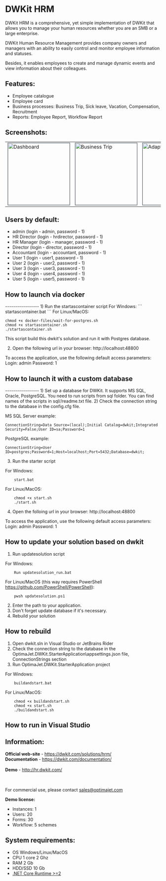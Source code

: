 ﻿DWKit HRM
==================

DWKit HRM is a comprehensive, yet simple implementation of DWKit that allows you to manage your human resources whether you are an SMB or a large enterprise.

DWKit Human Resource Management provides company owners and managers with an ability to easily control and monitor employee information and statuses.

Besides, it enables employees to create and manage dynamic events and view information about their colleagues.

<h2>Features:</h2>
<ul>
<li>Employee catalogue</li>
<li>Employee card</li>
<li>Business processes: Business Trip, Sick leave, Vacation, Compensation, Recruitment</li>
<li>Reports: Employee Report, Workflow Report</li>
</ul>

<h2>Screenshots:</h2>
<table>
<tr>
	<td>
<img src="https://raw.githubusercontent.com/optimajet/HRM/master/Resources/Dashboard.png" alt="Dashboard" width="200" style="
    border: 1px solid;
    border-color: #3e4d5c;">
</td><td>
<img src="https://github.com/optimajet/HRM/blob/master/Resources/Businesstrip.png" alt="Business Trip" width="200" style="
	    border: 1px solid;
	    border-color: #3e4d5c;">
		</td><td>
<img src="https://raw.githubusercontent.com/optimajet/HRM/master/Resources/businesstrip-mobile.png" alt="Adaptive view" width="200" style="
	    border: 1px solid;
	    border-color: #3e4d5c;">
</td>
</tr>
</table>

<h2>Users by default:</h2>
<ul>
<li>admin (login - admin, password - 1)</li>
<li>HR Director (login - hrdirector, password - 1)</li>
<li>HR Manager (login - manager, password - 1)</li>
<li>Director (login - director, password - 1)</li>
<li>Accountant (login - accountant, password - 1)</li>
<li>User 1 (login - user1, password - 1)</li>
<li>User 2 (login - user2, password - 1)</li>
<li>User 3 (login - user3, password - 1)</li>
<li>User 4 (login - user4, password - 1)</li>
<li>User 5 (login - user5, password - 1)</li>
</ul>

<h2>How to launch via docker</h2>
-----------------
1) Run the startascontainer script
For Windows:
```
	startascontainer.bat
```
For Linux/MacOS:

```
chmod +x docker-files/wait-for-postgres.sh
chmod +x startascontainer.sh
./startascontainer.sh
```

This script build this dwkit's solution and run it with Postgres database.

2) Open the following url in your browser: http://localhost:48800

To access the application, use the following default access parameters:
Login: admin
Password: 1


<h2>How to launch it with a custom database</h2>
-----------------
1) Set up a database for DWKit. It supports MS SQL, Oracle, PostgreSQL. You need to run scripts from sql folder. You can find names of the scripts in sql/<type of DB>/readme.txt file.
2) Check the connection string to the database in the config.cfg file.

MS SQL Server example:
```
ConnectionString=Data Source=(local);Initial Catalog=dwkit;Integrated Security=False;User ID=sa;Password=1
```

PostgreSQL example:
```
ConnectionString=User ID=postgres;Password=1;Host=localhost;Port=5432;Database=dwkit;
```

3) Run the starter script

For Windows:
```
	start.bat
```

For Linux/MacOS:
```
	chmod +x start.sh
	./start.sh
```

4) Open the folloing url in your browser: http://localhost:48800

To access the application, use the following default access parameters:
Login: admin
Password: 1


<h2>How to update your solution based on dwkit</h2>

1) Run updatesolution script

For Windows:

```
    Run updatesolution_run.bat
```

For Linux/MacOS (this way requires PowerShell https://github.com/PowerShell/PowerShell):
```
    pwsh updatesolution.ps1
```

2) Enter the path to your application.
3) Don't forget update database if it's necessary.
4) Rebuild your solution

<h2>How to rebuild</h2>

1) Open dwkit.sln in Visual Studio or JetBrains Rider
2) Check the connection string to the database in the OptimaJet.DWKit.StarterApplication\appsettings.json file, ConnectionStrings section
3) Run OptimaJet.DWKit.StarterApplication project

For Windows:

```
	buildandstart.bat
```

For Linux/MacOS:

```
    chmod +x buildandstart.sh
	chmod +x start.sh
    ./buildandstart.sh
```

<h2>How to run in Visual Studio</h2>



<h2>Information:</h2>
<b>Official web-site</b> - <a href="https://dwkit.com/solutions/hrm/">https://dwkit.com/solutions/hrm/</a><br/>
<b>Documentation</b> - <a href="https://dwkit.com/documentation/">https://dwkit.com/documentation/</a><br/><br/>
<b>Demo</b> - <a href="http://hr.dwkit.com/">http://hr.dwkit.com/</a><br/>
<br/><br/>

For commercial use, please contact <a href="mailto:sales@optimajet.com?subject=DWKit question from github">sales@optimajet.com</a><br/>

<b>Demo license:</b>
<ul>
<li>Instances: 1</li>
<li>Users: 20</li>
<li>Forms: 30</li>
<li>Workflow: 5 schemes</li>
</ul>

<h2>System requirements:</h2>
<ul>
	<li>OS Windows/Linux/MacOS</li>
	<li>CPU 1 core 2 Ghz</li>
	<li>RAM 2 Gb</li>
	<li>HDD/SSD 10 Gb</li>
	<li><a href="https://www.microsoft.com/net/download">.NET Core Runtime >=2</a></li>
</ul>
